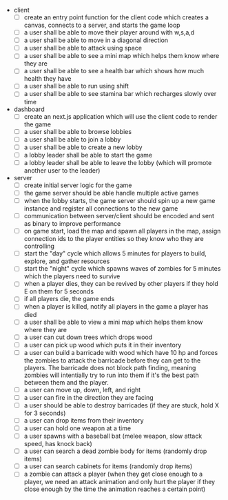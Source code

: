 - client
  - [ ] create an entry point function for the client code which creates a canvas, connects to a server, and starts the game loop
  - [ ] a user shall be able to move their player around with w,s,a,d
  - [ ] a user shall be able to move in a diagonal direction
  - [ ] a user shall be able to attack using space
  - [ ] a user shall be able to see a mini map which helps them know where they are
  - [ ] a user shall be able to see a health bar which shows how much health they have
  - [ ] a user shall be able to run using shift
  - [ ] a user shall be able to see stamina bar which recharges slowly over time
- dashboard
  - [ ] create an next.js application which will use the client code to render the game
  - [ ] a user shall be able to browse lobbies
  - [ ] a user shall be able to join a lobby
  - [ ] a user shall be able to create a new lobby
  - [ ] a lobby leader shall be able to start the game
  - [ ] a lobby leader shall be able to leave the lobby (which will promote another user to the leader)
- server
  - [ ] create initial server logic for the game
  - [ ] the game server should be able handle multiple active games
  - [ ] when the lobby starts, the game server should spin up a new game instance and register all connections to the new game
  - [ ] communication between server/client should be encoded and sent as binary to improve performance
  - [ ] on game start, load the map and spawn all players in the map, assign connection ids to the player entities so they know who they are controlling
  - [ ] start the "day" cycle which allows 5 minutes for players to build, explore, and gather resources
  - [ ] start the "night" cycle which spawns waves of zombies for 5 minutes which the players need to survive
  - [ ] when a player dies, they can be revived by other players if they hold E on them for 5 seconds
  - [ ] if all players die, the game ends
  - [ ] when a player is killed, notify all players in the game a player has died
  - [ ] a user shall be able to view a mini map which helps them know where they are
  - [ ] a user can cut down trees which drops wood
  - [ ] a user can pick up wood which puts it in their inventory
  - [ ] a user can build a barricade with wood which have 10 hp and forces the zombies to attack the barricade before they can get to the players. The barricade does not block path finding, meaning zombies will intentially try to run into them if it's the best path between them and the player.
  - [ ] a user can move up, down, left, and right
  - [ ] a user can fire in the direction they are facing
  - [ ] a user should be able to destroy barricades (if they are stuck, hold X for 3 seconds)
  - [ ] a user can drop items from their inventory
  - [ ] a user can hold one weapon at a time
  - [ ] a user spawns with a baseball bat (melee weapon, slow attack speed, has knock back)
  - [ ] a user can search a dead zombie body for items (randomly drop items)
  - [ ] a user can search cabinets for items (randomly drop items)
  - [ ] a zombie can attack a player (when they get close enough to a player, we need an attack animation and only hurt the player if they close enough by the time the animation reaches a certain point)
